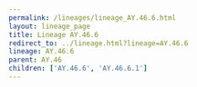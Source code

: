 ```yaml
---
permalink: /lineages/lineage_AY.46.6.html
layout: lineage_page
title: Lineage AY.46.6
redirect_to: ../lineage.html?lineage=AY.46.6
lineage: AY.46.6
parent: AY.46
children: ['AY.46.6', 'AY.46.6.1']
---
```

